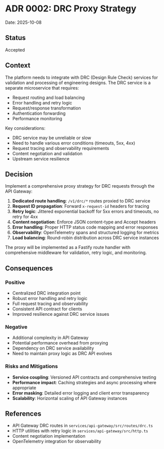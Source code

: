 # ADR 0002: DRC Proxy Strategy

Date: 2025-10-08

## Status

Accepted

## Context

The platform needs to integrate with DRC (Design Rule Check) services for validation and processing of engineering designs. The DRC service is a separate microservice that requires:

- Request routing and load balancing
- Error handling and retry logic
- Request/response transformation
- Authentication forwarding
- Performance monitoring

Key considerations:
- DRC service may be unreliable or slow
- Need to handle various error conditions (timeouts, 5xx, 4xx)
- Request tracing and observability requirements
- Content negotiation and validation
- Upstream service resilience

## Decision

Implement a comprehensive proxy strategy for DRC requests through the API Gateway:

1. **Dedicated route handling**: `/v1/drc/*` routes proxied to DRC service
2. **Request ID propagation**: Forward `x-request-id` headers for tracing
3. **Retry logic**: Jittered exponential backoff for 5xx errors and timeouts, no retry for 4xx
4. **Content negotiation**: Enforce JSON content-type and Accept headers
5. **Error handling**: Proper HTTP status code mapping and error responses
6. **Observability**: OpenTelemetry spans and structured logging for metrics
7. **Load balancing**: Round-robin distribution across DRC service instances

The proxy will be implemented as a Fastify route handler with comprehensive middleware for validation, retry logic, and monitoring.

## Consequences

### Positive
- Centralized DRC integration point
- Robust error handling and retry logic
- Full request tracing and observability
- Consistent API contract for clients
- Improved resilience against DRC service issues

### Negative
- Additional complexity in API Gateway
- Potential performance overhead from proxying
- Dependency on DRC service availability
- Need to maintain proxy logic as DRC API evolves

### Risks and Mitigations
- **Service coupling**: Versioned API contracts and comprehensive testing
- **Performance impact**: Caching strategies and async processing where appropriate
- **Error masking**: Detailed error logging and client error transparency
- **Scalability**: Horizontal scaling of API Gateway instances

## References

- API Gateway DRC routes in `services/api-gateway/src/routes/drc.ts`
- HTTP utilities with retry logic in `services/api-gateway/src/http.ts`
- Content negotiation implementation
- OpenTelemetry integration for observability